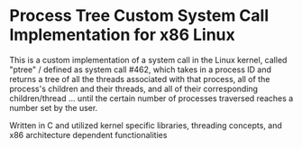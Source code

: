 # Process Tree Custom System Call Implementation for x86 Linux

This is a custom implementation of a system call in the Linux kernel, called "ptree" / defined as system call #462, which takes in a process ID and returns a tree of all the threads associated with that process, all of the process's children and their threads, and all of their corresponding children/thread ... until the certain number of processes traversed reaches a number set by the user.

Written in C and utilized kernel specific libraries, threading concepts, and x86 architecture dependent functionalities

